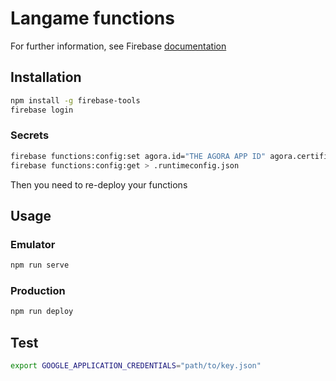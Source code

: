 # Langame functions

For further information, see Firebase [documentation](https://firebase.google.com/docs/functions)

## Installation

```bash
npm install -g firebase-tools
firebase login
```

### Secrets

```bash
firebase functions:config:set agora.id="THE AGORA APP ID" agora.certificate="THE AGORA CERTIFICATE" github.token="THE GITHUB TOKEN"
firebase functions:config:get > .runtimeconfig.json
```

Then you need to re-deploy your functions

## Usage

### Emulator

```bash
npm run serve
```

### Production

```bash
npm run deploy
```

## Test

```bash
export GOOGLE_APPLICATION_CREDENTIALS="path/to/key.json"
```
